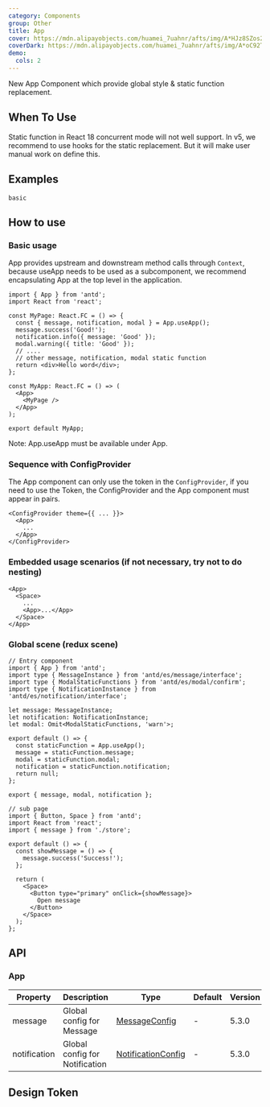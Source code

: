 ```yaml
---
category: Components
group: Other
title: App
cover: https://mdn.alipayobjects.com/huamei_7uahnr/afts/img/A*HJz8SZos2wgAAAAAAAAAAAAADrJ8AQ/original
coverDark: https://mdn.alipayobjects.com/huamei_7uahnr/afts/img/A*oC92TK44Ex8AAAAAAAAAAAAADrJ8AQ/original
demo:
  cols: 2
---
```


New App Component which provide global style & static function replacement.

## When To Use

Static function in React 18 concurrent mode will not well support. In v5, we recommend to use hooks for the static replacement. But it will make user manual work on define this.

## Examples

<!-- prettier-ignore -->
<code src="./demo/basic.tsx">basic</code>

## How to use

### Basic usage

App provides upstream and downstream method calls through `Context`, because useApp needs to be used as a subcomponent, we recommend encapsulating App at the top level in the application.

```tsx
import { App } from 'antd';
import React from 'react';

const MyPage: React.FC = () => {
  const { message, notification, modal } = App.useApp();
  message.success('Good!');
  notification.info({ message: 'Good' });
  modal.warning({ title: 'Good' });
  // ....
  // other message, notification, modal static function
  return <div>Hello word</div>;
};

const MyApp: React.FC = () => (
  <App>
    <MyPage />
  </App>
);

export default MyApp;
```

Note: App.useApp must be available under App.

### Sequence with ConfigProvider

The App component can only use the token in the `ConfigProvider`, if you need to use the Token, the ConfigProvider and the App component must appear in pairs.

```tsx
<ConfigProvider theme={{ ... }}>
  <App>
    ...
  </App>
</ConfigProvider>
```

### Embedded usage scenarios (if not necessary, try not to do nesting)

```tsx
<App>
  <Space>
    ...
    <App>...</App>
  </Space>
</App>
```

### Global scene (redux scene)

```tsx
// Entry component
import { App } from 'antd';
import type { MessageInstance } from 'antd/es/message/interface';
import type { ModalStaticFunctions } from 'antd/es/modal/confirm';
import type { NotificationInstance } from 'antd/es/notification/interface';

let message: MessageInstance;
let notification: NotificationInstance;
let modal: Omit<ModalStaticFunctions, 'warn'>;

export default () => {
  const staticFunction = App.useApp();
  message = staticFunction.message;
  modal = staticFunction.modal;
  notification = staticFunction.notification;
  return null;
};

export { message, modal, notification };
```

```tsx
// sub page
import { Button, Space } from 'antd';
import React from 'react';
import { message } from './store';

export default () => {
  const showMessage = () => {
    message.success('Success!');
  };

  return (
    <Space>
      <Button type="primary" onClick={showMessage}>
        Open message
      </Button>
    </Space>
  );
};
```

## API

### App

| Property | Description | Type | Default | Version |
| --- | --- | --- | --- | --- |
| message | Global config for Message | [MessageConfig](/components/message/#messageconfig) | - | 5.3.0 |
| notification | Global config for Notification | [NotificationConfig](/components/notification/#notificationconfig) | - | 5.3.0 |

## Design Token

<ComponentTokenTable component="App"></ComponentTokenTable>
